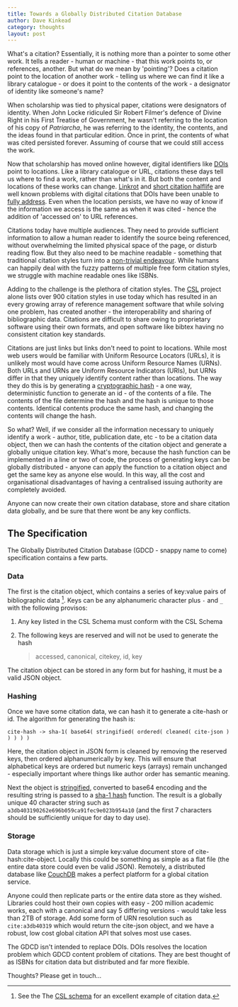 ```yaml
---
title: Towards a Globally Distributed Citation Database
author: Dave Kinkead
category: thoughts
layout: post
---
```


What's a citation?  Essentially, it is nothing more than a pointer to some other work.  It tells a reader - human or machine - that this work points to, or references, another.  But what do we mean by 'pointing'?  Does a citation point to the location of another work - telling us where we can find it like a library catalogue - or does it point to the contents of the work - a designator of identity like someone's name?

When scholarship was tied to physical paper, citations were designators of identity.  When John Locke ridiculed Sir Robert Filmer's defence of Divine Right in his First Treatise of Government, he wasn't referring to the location of his copy of _Patriarcha_, he was referring to the identity, the contents, and the ideas found in that particular edition.  Once in print, the contents of what was cited persisted forever. Assuming of course that we could still access the work.

Now that scholarship has moved online however, digital identifiers like [DOIs][] point to locations.  Like a library catalogue or URL, citations these days tell us where to find a work, rather than what's in it.  But both the content and locations of these works can change.  [Linkrot][linkrot] and [short citation halflife][bugeja] are well known problems with digital citations that DOIs have been unable to [fully address][DOIprob].  Even when the location persists, we have no way of know if the information we access is the same as when it was cited - hence the addition of 'accessed on' to URL references.

Citations today have multiple audiences.  They need to provide sufficient information to allow a human reader to identify the source being referenced, without overwhelming the limited physical space of the page, or disturb reading flow.  But they also need to be machine readable - something that traditional citation styles turn into a [non-trivial endeavour][parsing].  While humans can happily deal with the fuzzy patterns of multiple free form citation styles, we struggle with machine readable ones like ISBNs.

Adding to the challenge is the plethora of citation styles.  The [CSL][csl-repo] project alone lists over 900 citation styles in use today which has resulted in an every growing array of reference management software that while solving one problem, has created another - the interoperability and sharing of bibliographic data.  Citations are difficult to share owing to proprietary software using their own formats, and open software like bibtex having no consistent citation key standards.

Citations are just links but links don't need to point to locations.  While most web users would be familiar with Uniform Resource Locators (URLs), it is unlikely most would have come across Uniform Resource Names (URNs).  Both URLs and URNs are Uniform Resource Indicators (URIs), but URNs differ in that they uniquely identify content rather than locations.  The way they do this is by generating a [cryptographic hash][hash] - a one way, deterministic function to generate an id - of the contents of a file.  The contents of the file determine the hash and the hash is unique to those contents.  Identical contents produce the same hash, and changing the contents will change the hash.

So what?  Well, if we consider all the information necessary to uniquely identify a work - author, title, publication date, etc - to be a citation data object, then we can hash the contents of the citation object and generate a globally unique citation key.  What's more, because the hash function can be implemented in a line or two of code, the process of generating keys can be globally distributed - anyone can apply the function to a citation object and get the same key as anyone else would.  In this way, all the cost and organisational disadvantages of having a centralised issuing authority are completely avoided.

Anyone can now create their own citation database, store and share citation data globally, and be sure that there wont be any key conflicts. 
 
## The Specification

The Globally Distributed Citation Database (GDCD - snappy name to come) specification contains a few parts.  

### Data 

The first is the citation object, which contains a series of key:value pairs of bibliographic data [^csl]. Keys can be any alphanumeric character plus `-` and `_` with the following provisos:

1.  Any key listed in the CSL Schema must conform with the CSL Schema
2.  The following keys are reserved and will not be used to generate the hash  

    > accessed, canonical, citekey, id, key

The citation object can be stored in any form but for hashing, it must be a valid JSON object.  

### Hashing

Once we have some citation data, we can hash it to generate a cite-hash or id.  The algorithm for generating the hash is:

    cite-hash -> sha-1( base64( stringified( ordered( cleaned( cite-json ) ) ) ) )

Here, the citation object in JSON form is cleaned by removing the reserved keys, then ordered alphanumerically by key.  This will ensure that alphabetical keys are ordered but numeric keys (arrays) remain unchanged - especially important where things like author order has semantic meaning.

Next the object is [stringified](https://npmjs.org/package/json-stable-stringify), converted to base64 encoding and the resulting string is passed to a [sha-1 hash](https://en.wikipedia.org/wiki/SHA-1) function.  The result is a globally unique 40 character string such as `a3db403190262e696b059ca91fec9e023b954a10` (and the first 7 characters should be sufficiently unique for day to day use).

### Storage

Data storage which is just a simple key:value document store of cite-hash:cite-object.  Locally this could be something as simple as a flat file (the entire data store could even be valid JSON).  Remotely, a distributed database like [CouchDB](https://couchdb.apache.org/) makes a perfect platform for a global citation service.  

Anyone could then replicate parts or the entire data store as they wished.  Libraries could host their own copies with easy - 200 million academic works, each with a canonical and say 5 differing versions - would take less than 2TB of storage.  Add some form of URN resolution such as `cite:a3db40319` which would return the cite-json object, and we have a robust, low cost global citation API that solves most use cases.

The GDCD isn't intended to replace DOIs. DOIs resolves the location problem which GDCD content problem of citations.  They are best thought of as ISBNs for citation data but distributed and far more flexible.

Thoughts? Please get in touch...



[^csl]: See the The [CSL schema][] for an excellent example of citation data. 

[bugeja]: http://www.academia.edu/799204/The_Half-Life_Phenomenon_Eroding_Citations_In_Journals

[linkrot]: https://en.wikipedia.org/wiki/Link_rot

[parsing]: http://labs.crossref.org/resolving-citations-we-dont-need-no-stinkin-parser/

[csl-repo]: https://github.com/citation-style-language/styles

[DOIprob]: http://crosstech.crossref.org/2013/09/dois-unambiguously-and-persistently-identify-published-trustworthy-citable-online-scholarly-literature-right.html

[grep]: https://en.wikipedia.org/wiki/Grep#Usage_as_a_verb

[DOIs]: http://www.doi.org/

[ra]: http://quod.lib.umich.edu/j/jep/3336451.0004.203

[mag]: https://en.wikipedia.org/wiki/Magnet_URI_scheme

[hash]: https://en.wikipedia.org/wiki/Hash_function

[CSL schema]: https://github.com/citation-style-language/schema/blob/master/csl-data.json